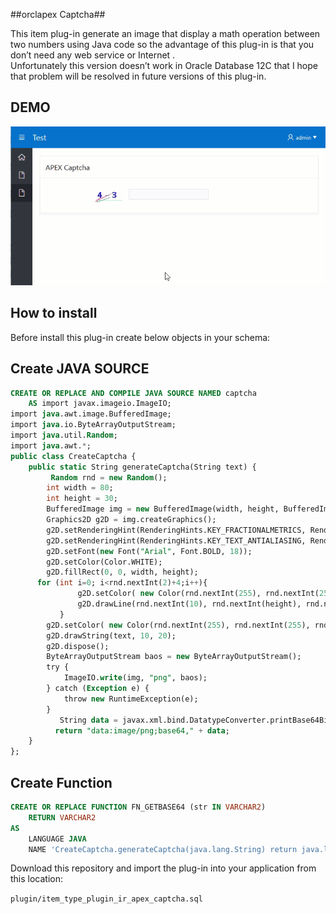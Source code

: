 ##orclapex Captcha##

This item plug-in generate an image that display a math operation between two numbers using Java  code so the advantage of this plug-in is that you don’t need any web service or Internet .
 <br />
Unfortunately this version doesn’t work in Oracle Database 12C that I hope that problem will be resolved in future versions of this plug-in.

## DEMO ##

![](https://raw.githubusercontent.com/mortezamashhadi/APEX-Captcha/master/preview.gif)


## How to install
Before install this plug-in create below objects in your schema:
## Create JAVA SOURCE ##

```sql
CREATE OR REPLACE AND COMPILE JAVA SOURCE NAMED captcha
    AS import javax.imageio.ImageIO;
import java.awt.image.BufferedImage;
import java.io.ByteArrayOutputStream;
import java.util.Random;
import java.awt.*;
public class CreateCaptcha {
    public static String generateCaptcha(String text) {
         Random rnd = new Random();
        int width = 80;
        int height = 30;
        BufferedImage img = new BufferedImage(width, height, BufferedImage.TYPE_INT_RGB);
        Graphics2D g2D = img.createGraphics();
        g2D.setRenderingHint(RenderingHints.KEY_FRACTIONALMETRICS, RenderingHints.VALUE_FRACTIONALMETRICS_ON);
        g2D.setRenderingHint(RenderingHints.KEY_TEXT_ANTIALIASING, RenderingHints.VALUE_TEXT_ANTIALIAS_ON);
        g2D.setFont(new Font("Arial", Font.BOLD, 18));
        g2D.setColor(Color.WHITE);
        g2D.fillRect(0, 0, width, height);
      for (int i=0; i<rnd.nextInt(2)+4;i++){
               g2D.setColor( new Color(rnd.nextInt(255), rnd.nextInt(255), rnd.nextInt(255)));
               g2D.drawLine(rnd.nextInt(10), rnd.nextInt(height), rnd.nextInt(width), rnd.nextInt(height));
           }
        g2D.setColor( new Color(rnd.nextInt(255), rnd.nextInt(255), rnd.nextInt(255)));
        g2D.drawString(text, 10, 20);      
        g2D.dispose();
        ByteArrayOutputStream baos = new ByteArrayOutputStream();
        try {
            ImageIO.write(img, "png", baos);            
        } catch (Exception e) {
            throw new RuntimeException(e);
        }
           String data = javax.xml.bind.DatatypeConverter.printBase64Binary( baos.toByteArray());
          return "data:image/png;base64," + data;
    }
};
```
## Create Function ##
```sql
CREATE OR REPLACE FUNCTION FN_GETBASE64 (str IN VARCHAR2)
    RETURN VARCHAR2
AS
    LANGUAGE JAVA
    NAME 'CreateCaptcha.generateCaptcha(java.lang.String) return java.lang.String' ;
```

Download this repository and import the plug-in into your application from this location:

`plugin/item_type_plugin_ir_apex_captcha.sql`


